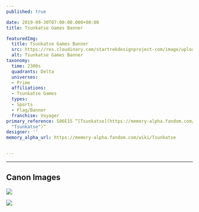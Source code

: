 ```yaml
---
published: true

date: 2019-09-30T07:00:00.000+00:00
title: Tsunkatse Games Banner

featuredImg:
  title: Tsunkatse Games Banner
  src: https://res.cloudinary.com/startrekdesignproject-com/image/upload/v1569897711/TsunkatseBanner.png
  alt: Tsunkatse Games Banner
taxonomy:
  time: 2300s
  quadrants: Delta
  universes:
  - Prime
  affiliations:
  - Tsunkatse Games
  types:
  - Sports
  - Flag/Banner
  franchise: Voyager
primary_reference: S06E15 “[Tsunkatse](https://memory-alpha.fandom.com/wiki/Tsunkatse
  "Tsunkatse")“
designer: ''
memory_alpha_url: https://memory-alpha.fandom.com/wiki/Tsunkatse


---
```

___
## Canon Images

![](https://res.cloudinary.com/startrekdesignproject-com/image/upload/v1569898100/TsunkatseBanner1.jpg)

![](https://res.cloudinary.com/startrekdesignproject-com/image/upload/v1555958454/TsunkatseGames1.jpg)